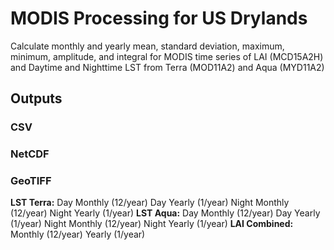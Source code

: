 # MODIS Processing for US Drylands

Calculate monthly and yearly mean, standard deviation, maximum, minimum, amplitude, and integral for MODIS time series of LAI (MCD15A2H) and Daytime and Nighttime LST from Terra (MOD11A2) and Aqua (MYD11A2)


## Outputs
### CSV
### NetCDF
### GeoTIFF
**LST Terra:**
Day Monthly (12/year)
Day Yearly (1/year)
Night Monthly (12/year)
Night Yearly (1/year)
**LST Aqua:**
Day Monthly (12/year)
Day Yearly (1/year)
Night Monthly (12/year)
Night Yearly (1/year)
**LAI Combined:**
Monthly (12/year)
Yearly (1/year)



<!--stackedit_data:
eyJoaXN0b3J5IjpbLTEzMjY2NjA1MCwtOTA0NDM2NzU2XX0=
-->